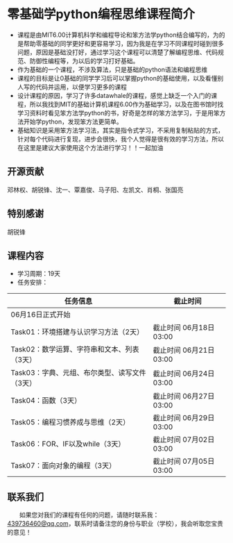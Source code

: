 # 零基础学python编程思维课程简介

- 课程是由MIT6.00计算机科学和编程导论和笨方法学python结合编写的，为的是帮助零基础的同学更好和更容易学习，因为我是在学习不同课程时碰到很多问题，原因是基础没打好，通过学习这个课程可以清楚了解编程思维、代码规范、防御性编程等，为以后的学习打好基础。
- 作为基础的一个课程，不涉及算法，只是基础的python语法和编程思维
- 课程的目标是让0基础的同学学习后可以掌握python的基础使用，以及看懂别人写的代码并运用，以便学习更多的课程
- 设计课程的原因，学习了许多datawhale的课程，感觉上缺乏一个入门的课程，所以我找到MIT的基础计算机课程6.00作为基础学习，以及在图书馆时找学习资料时看见笨方法学python的书，好奇是怎样的笨方法学习，于是用笨方法开始学python，发现笨方法更简单。
- 基础知识是采用笨方法学习法，其实是指令式学习，不采用复制粘贴的方式，针对每个代码进行复现，进步会很快，我个人觉得是很有效的学习方法，所以在这里是建议大家使用这个方法进行学习！！一起加油

## 开源贡献

邓林权、胡锐锋、沈一、覃嘉俊、马子阳、左凯文、肖桐、张国亮

## 特别感谢

胡锐锋

## 课程内容

- 学习周期：19天
- 任务安排：

| 任务信息                                      | 截止时间               |
| --------------------------------------------- | ---------------------- |
| 06月16日正式开始                              |                        |
| Task01：环境搭建与认识学习方法（2天）         | 截止时间 06月18日03:00 |
| Task02：数学运算、字符串和文本、列表（3天）   | 截止时间 06月21日03:00 |
| Task03：字典、元组、布尔类型、读写文件（3天） | 截止时间 06月24日03:00 |
| Task04：函数（3天）                           | 截止时间 06月27日03:00 |
| Task05：编程习惯养成与思维（2天）             | 截止时间 06月29日03:00 |
| Task06：FOR、IF以及while（3天）               | 截止时间 07月02日03:00 |
| Task07：面向对象的编程（3天）                 | 截止时间 07月05日03:00 |

## 联系我们

&emsp;&emsp;如果您对我们的课程有任何的问题，请随时联系我：439736460@qq.com，联系时请备注您的身份与职业（学校），我会听取您宝贵的意见！
